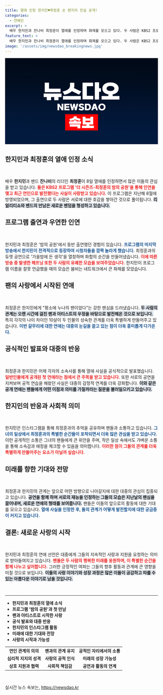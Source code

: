 ```yaml
---
title: 열애 인정 한지민♥최정훈 손 편지의 진실 공개!
categories:
  - 연예인
excerpt: >
  배우 한지민과 잔나비 최정훈이 열애를 인정하며 화제를 모으고 있다. 두 사람은 KBS2 프로그램을 통해 인연을 맺고, 나이 차이에도 불구하고 공개 연인으로 발전한 점이 이목을 끌고 있다.
feature_text: >
  배우 한지민과 잔나비 최정훈이 열애를 인정하며 화제를 모으고 있다. 두 사람은 KBS2 프로그램을 통해 인연을 맺고, 나이 차이에도 불구하고 공개 연인으로 발전한 점이 이목을 끌고 있다.
image: '/assets/img/newsdao_breakingnews.jpg'
---
```


<p><img src="/assets/img/newsdao_breakingnews.jpg" alt="ranknews 속보" /></p>

<h2 data-ke-size="size26">한지민과 최정훈의 열애 인정 소식</h2>

<p data-ke-size="size16">&nbsp;</p>

<p>배우 <b>한지민</b>과 밴드 <b>잔나비</b>의 리더인 <b>최정훈</b>이 8일 열애를 인정하면서 많은 이들의 관심을 받고 있습니다. <b><span style="color: #ee2323;">둘은 KBS2 프로그램 '더 시즌즈-최정훈의 밤의 공원'을 통해 인연을 맺고 최근 연인으로 발전했다는 사실이 사랑받고 있습니다.</span></b> 이 프로그램은 지난해 8월에 방영되었으며, 그 출연으로 두 사람은 서로에 대한 호감을 쌓아간 것으로 풀이됩니다. <b><span style="background-color: #21538527;">리얼리티쇼와 밴드의 만남은 새로운 팬덤을 형성하고 있습니다.</span></b></p>

<h2 data-ke-size="size26">프로그램 출연과 우연한 인연</h2>

<p data-ke-size="size16">&nbsp;</p>

<p>한지민과 최정훈은 '밤의 공원'에서 동반 출연했던 경험이 있습니다. <b><span style="color: #1a5490;">프로그램의 마지막 방송에서 한지민이 전격적으로 등장하여 시청자들을 깜짝 놀라게 했습니다.</span></b> 최정훈과의 듀엣 공연으로 '가을밤에 든 생각'을 열창하며 화합의 순간을 만들어냈습니다. <b><span style="color: #ee2323;">이에 따른 방송 중 발생한 해프닝 또한 두 사람의 유쾌한 모습을 보여주었습니다.</span></b> 한지민이 프로그램 이름을 잘못 언급했을 때의 모습은 붐비는 네트워크에서 큰 화제를 모았습니다.</p>

<h2 data-ke-size="size26">팬의 사랑에서 시작된 연애</h2>

<p data-ke-size="size16">&nbsp;</p>

<p>최정훈은 한지민에게 "평소에 누나의 팬이었다"는 강한 팬심을 드러냈습니다. <b><span style="background-color: #21538527;">두 사람의 관계는 오랜 시간에 걸친 팬과 아티스트의 우정을 바탕으로 발전해온 것으로 보입니다.</span></b> 특히 각각의 나이 차이인 10살이 두 인물의 성숙한 관계를 더욱 특별하게 만들어주고 있습니다. <b><span style="color: #1a5490;">이번 갈무리에 대한 연애는 대중의 눈길을 끌고 있는 점이 더욱 흥미롭게 다가온다.</span></b></p>

<h2 data-ke-size="size26">공식적인 발표와 대중의 반응</h2>

<p data-ke-size="size16">&nbsp;</p>

<p>최정훈과 한지민은 어제 각자의 소속사를 통해 열애 사실을 공식적으로 발표했습니다. <b><span style="color: #ee2323;">일반인들에게 공개된 첫 연애라는 점에서 큰 주목을 받고 있습니다.</span></b> 또한 서로의 공연을 지켜보며 공적 연습을 해왔던 사실은 대중의 감정적 연계를 더욱 강화합니다. <b><span style="background-color: #21538527;">이와 같은 공개 연애는 팬들에게 어떤 이점과 의미를 가질까라는 질문을 불러일으키고 있습니다.</span></b></p>

<h2 data-ke-size="size26">한지민의 반응과 사회적 의미</h2>

<p data-ke-size="size16">&nbsp;</p>

<p>한지민은 인스타그램을 통해 최정훈과의 추억을 공유하며 팬들과 소통하고 있습니다. <b><span style="color: #1a5490;">그녀의 일상에서 최정훈과의 특별한 순간들이 포착되면서 더욱 많은 관심을 받고 있습니다.</span></b> 이런 공개적인 소통은 그녀의 팬들에게 큰 위안을 주며, 작은 일상 속에서도 가벼운 소통을 통해 소속감과 애정을 체크할 수 있음을 의미합니다. <b><span style="color: #ee2323;">이러한 점이 그들의 관계를 더욱 특별하게 만들어주는 요소가 아닐까 싶습니다.</span></b></p>

<h2 data-ke-size="size26">미래를 향한 기대와 전망</h2>

<p data-ke-size="size16">&nbsp;</p>

<p>최정훈과 한지민의 관계는 앞으로 어떤 방향으로 나아갈지에 대한 대중의 관심이 집중되고 있습니다. <b><span style="background-color: #21538527;">공연을 함께 하며 서로의 재능을 인정하는 그들의 모습은 지난날의 팬심을 끌어내며, 새로운 연애의 형태를 보여줍니다.</span></b> 팬들은 이들의 앞으로의 활동에 대한 기대를 모으고 있습니다. <b><span style="color: #1a5490;">열애 사실을 인정한 후, 둘의 관계가 어떻게 발전할지에 대한 궁금증이 커지고 있습니다.</span></b></p>

<h2 data-ke-size="size26">결론: 새로운 사랑의 시작</h2>

<p data-ke-size="size16">&nbsp;</p>

<p>한지민과 최정훈의 연애 선언은 대중에게 그들의 지속적인 사랑과 지원을 요청하는 의미로 받아들여지고 있습니다. <b><span style="color: #ee2323;">팬들은 두 사람의 행복한 미래를 응원하며, 이 특별한 순간을 함께 나누고 싶어합니다.</span></b> 그러한 긍정적인 여파는 그들의 향후 활동과 관계에 큰 영향을 미칠 것으로 보입니다. <b><span style="background-color: #21538527;">이들의 사랑 이야기와 성장 과정은 많은 이들이 공감하고 따를 수 있는 아름다운 이야기로 남을 것입니다.</span></b></p>

<p data-ke-size="size16">&nbsp;</p>

<hr/>

<ul>
<li><b>한지민과 최정훈의 열애 소식</b></li>
<li><b>프로그램 '밤의 공원'과 첫 만남</b></li>
<li><b>팬과 아티스트로 시작한 사랑</b></li>
<li><b>공식 발표와 대중 반응</b></li>
<li><b>한지민의 인스타그램 활동</b></li>
<li><b>미래에 대한 기대와 전망</b></li>
<li><b>사랑의 시작과 가능성</b></li>
</ul>

<table style="width: 100%;">
<tr>
<td style="text-align: center; height: 17px;"><b>연인 관계의 의의</b></td>
<td style="text-align: center; height: 17px;"><b>팬과의 관계 유지</b></td>
<td style="text-align: center; height: 17px;"><b>공적인 자리에서의 소통</b></td>
</tr>
<tr>
<td style="text-align: center; height: 17px;"><b>심리적 지지의 성격</b></td>
<td style="text-align: center; height: 17px;"><b>사랑의 공적 인식</b></td>
<td style="text-align: center; height: 17px;"><b>미래의 성장 가능성</b></td>
</tr>
<tr>
<td style="text-align: center; height: 17px;"><b>상호 지원과 협력</b></td>
<td style="text-align: center; height: 17px;"><b>사회적 책임감</b></td>
<td style="text-align: center; height: 17px;"><b>공연과 활동의 연계</b></td>
</tr>
</table> 

<p data-ke-size="size16">&nbsp;</p>
실시간 뉴스 속보는, <a href="https://newsdao.kr" rel="dofollow">https://newsdao.kr</a>


